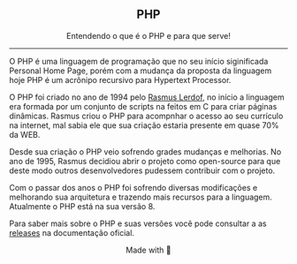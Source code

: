 <!-- Title -->
<h2 align="center">PHP</h2>

<p align="center">
   Entendendo o que é o PHP e para que serve!
</p>    
 <!-- ABOUT THE TOPIC -->
<hr>

O PHP é uma linguagem de programação que no seu início siginificada Personal Home Page, porém com a mudança da proposta da linguagem hoje PHP é um acrônipo recursivo para Hypertext Processor.

 O PHP foi criado no ano de 1994 pelo [Rasmus Lerdof](https://twitter.com/rasmus), no início a linguagem era formada por um conjunto de scripts na feitos em C para criar páginas dinâmicas. Rasmus criou o PHP para acompnhar o acesso ao seu currículo na internet, mal sabia ele que sua criação estaria presente em quase 70% da WEB.

 Desde sua criação o PHP veio sofrendo grades mudanças e melhorias. No ano de 1995, Rasmus decidiou abrir o projeto como open-source para que deste modo outros desenvolvedores pudessem contribuir com o projeto.

 Com o passar dos anos o PHP foi sofrendo diversas modificações e melhorando sua arquitetura e trazendo mais recursos para a linguagem. Atualmente o PHP está na sua versão 8. 

 Para saber mais sobre o PHP e suas versões você pode consultar a as [releases](https://www.php.net/releases/index.php) na documentação oficial.



<p align="center">Made with 💜</p> 